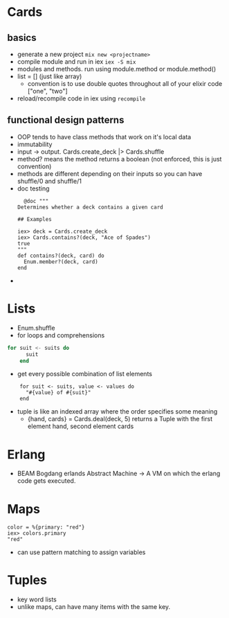 # Cards

## basics

- generate a new project `mix new <projectname>`
- compile module and run in iex `iex -S mix`
- modules and methods. run using module.method or module.method()
- list = [] (just like array)
  - convention is to use double quotes throughout all of your elixir code ["one", "two"]
- reload/recompile code in iex using `recompile`

## functional design patterns

- OOP tends to have class methods that work on it's local data
- immutability
- input -> output. Cards.create_deck |> Cards.shuffle
- method? means the method returns a boolean (not enforced, this is just convention)
- methods are different depending on their inputs so you can have shuffle/0 and shuffle/1
- doc testing
  ```
    @doc """
  Determines whether a deck contains a given card

  ## Examples

  iex> deck = Cards.create_deck
  iex> Cards.contains?(deck, "Ace of Spades")
  true
  """
  def contains?(deck, card) do
    Enum.member?(deck, card)
  end
  ```
- 
# Lists

- Enum.shuffle
- for loops and comprehensions

```elixir
for suit <- suits do
      suit
    end
```

- get every possible combination of list elements

```
    for suit <- suits, value <- values do
      "#{value} of #{suit}"
    end
```

- tuple is like an indexed array where the order specifies some meaning
  - {hand, cards} = Cards.deal(deck, 5) returns a Tuple with the first element hand, second element cards

# Erlang

- BEAM Bogdang erlands Abstract Machine -> A VM on which the erlang code gets executed.

# Maps

```iex
color = %{primary: "red"}
iex> colors.primary
"red"
```

- can use pattern matching to assign variables

# Tuples

- key word lists
- unlike maps, can have many items with the same key.

